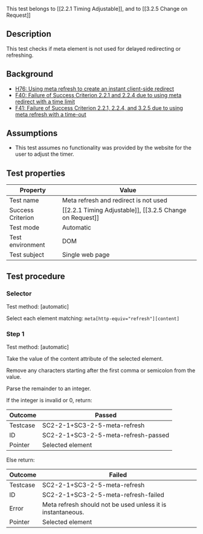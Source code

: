 This test belongs to [[2.2.1 Timing Adjustable]], and to [[3.2.5 Change on Request]]


## Description
This test checks if meta element is not used for delayed redirecting or refreshing.


## Background
- [H76: Using meta refresh to create an instant client-side redirect](http://www.w3.org/TR/WCAG20-TECHS/H76.html)
- [F40: Failure of Success Criterion 2.2.1 and 2.2.4 due to using meta redirect with a time limit](http://www.w3.org/TR/WCAG20-TECHS/F40.html)
- [F41: Failure of Success Criterion 2.2.1, 2.2.4, and 3.2.5 due to using meta refresh with a time-out](http://www.w3.org/TR/WCAG20-TECHS/F41.html)


## Assumptions
- This test assumes no functionality was provided by the website for the user to adjust the timer.


## Test properties
| Property          | Value
|-------------------|----
| Test name         | Meta refresh and redirect is not used
| Success Criterion | [[2.2.1 Timing Adjustable]], [[3.2.5 Change on Request]]
| Test mode         | Automatic
| Test environment  | DOM
| Test subject      | Single web page


## Test procedure

### Selector
Test method: [automatic]

Select each element matching: `meta[http-equiv="refresh"][content]`

### Step 1
Test method: [automatic]

Take the value of the content attribute of the selected element.

Remove any characters starting after the first comma or semicolon from the value.

Parse the remainder to an integer.

If the integer is invalid or 0, return:

| Outcome  | Passed
|----------|-----
| Testcase | SC2-2-1+SC3-2-5-meta-refresh
| ID       | SC2-2-1+SC3-2-5-meta-refresh-passed
| Pointer  | Selected element

Else return:

| Outcome  | Failed
|----------|-----
| Testcase | SC2-2-1+SC3-2-5-meta-refresh
| ID       | SC2-2-1+SC3-2-5-meta-refresh-failed
| Error    | Meta refresh should not be used unless it is instantaneous.
| Pointer  | Selected element
